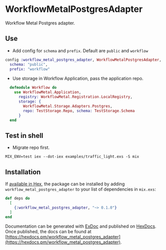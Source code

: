# WorkflowMetalPostgresAdapter

Workflow Metal Postgres adapter.

## Use

* Add config for `schema` and `prefix`. Default are `public` and `workflow`

```elixir
config :workflow_metal_postgres_adapter, WorkflowMetalPostgresAdapter,
  schema: "public",
  prefix: "workflow"
```

* Use storage in Workflow Application, pass the application repo.

```elixir
  defmodule Workflow do
    use WorkflowMetal.Application,
      registry: WorkflowMetal.Registration.LocalRegistry,
      storage: {
        WorkflowMetal.Storage.Adapters.Postgres,
        repo: TestStorage.Repo, schema: TestStorage.Schema
      }
  end
```

## Test in shell

* Migrate repo first.

```shell
MIX_ENV=test iex --dot-iex examples/traffic_light.exs -S mix
```

## Installation

If [available in Hex](https://hex.pm/docs/publish), the package can be installed
by adding `workflow_metal_postgres_adapter` to your list of dependencies in `mix.exs`:

```elixir
def deps do
  [
    {:workflow_metal_postgres_adapter, "~> 0.1.0"}
  ]
end
```

Documentation can be generated with [ExDoc](https://github.com/elixir-lang/ex_doc)
and published on [HexDocs](https://hexdocs.pm). Once published, the docs can
be found at [https://hexdocs.pm/workflow_metal_postgres_adapter](https://hexdocs.pm/workflow_metal_postgres_adapter).

